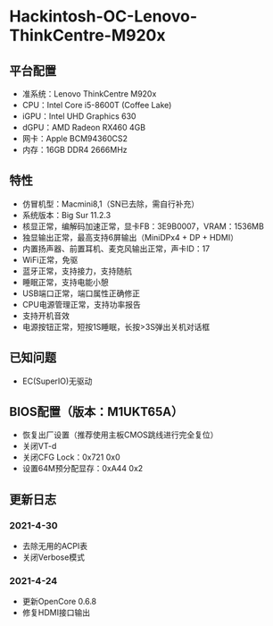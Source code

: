 # Hackintosh-OC-Lenovo-ThinkCentre-M920x

## 平台配置
* 准系统：Lenovo ThinkCentre M920x
* CPU：Intel Core i5-8600T (Coffee Lake)
* iGPU：Intel UHD Graphics 630
* dGPU：AMD Radeon RX460 4GB
* 网卡：Apple BCM94360CS2
* 内存：16GB DDR4 2666MHz

## 特性
* 仿冒机型：Macmini8,1（SN已去除，需自行补充）
* 系统版本：Big Sur 11.2.3
* 核显正常，编解码加速正常，显卡FB：3E9B0007，VRAM：1536MB
* 独显输出正常，最高支持6屏输出（MiniDPx4 + DP + HDMI）
* 内置扬声器、前置耳机、麦克风输出正常，声卡ID：17
* WiFi正常，免驱
* 蓝牙正常，支持接力，支持随航
* 睡眠正常，支持电能小憩
* USB端口正常，端口属性正确修正
* CPU电源管理正常，支持功率报告
* 支持开机音效
* 电源按钮正常，短按1S睡眠，长按>3S弹出关机对话框

## 已知问题
* EC(SuperIO)无驱动

## BIOS配置（版本：M1UKT65A）
* 恢复出厂设置（推荐使用主板CMOS跳线进行完全复位）
* 关闭VT-d
* 关闭CFG Lock：0x721 0x0
* 设置64M预分配显存：0xA44 0x2

## 更新日志
### 2021-4-30
* 去除无用的ACPI表
* 关闭Verbose模式
### 2021-4-24
* 更新OpenCore 0.6.8
* 修复HDMI接口输出

